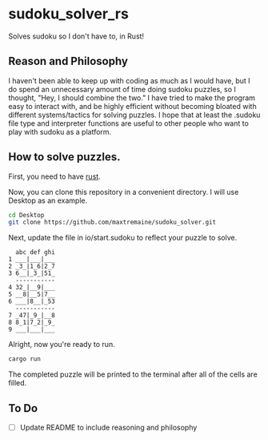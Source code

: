 # sudoku_solver_rs

Solves sudoku so I don't have to, in Rust!

## Reason and Philosophy

I haven't been able to keep up with coding as much as I would have, but I do spend an unnecessary amount of time doing sudoku puzzles, so I thought, "Hey, I should combine the two." I have tried to make the program easy to interact with, and be highly efficient without becoming bloated with different systems/tactics for solving puzzles. I hope that at least the .sudoku file type and interpreter functions are useful to other people who want to play with sudoku as a platform.

## How to solve puzzles.

First, you need to have [rust](https://www.rust-lang.org/).

Now, you can clone this repository in a convenient directory. I will use Desktop as an example.

```sh
cd Desktop
git clone https://github.com/maxtremaine/sudoku_solver.git
```

Next, update the file in io/start.sudoku to reflect your puzzle to solve.

```
  abc def ghi
1 ___|___|___
2 _3_|1_6|2_7
3 6__|_3_|51_
  -----------
4 32_|__9|___
5 __8|__5|7__
6 ___|8__|_53
  -----------
7 _47|_9_|__8
8 8_1|7_2|_9_
9 ___|___|___
```

Alright, now you're ready to run.

```sh
cargo run
```

The completed puzzle will be printed to the terminal after all of the cells are filled.

## To Do

- [ ] Update README to include reasoning and philosophy
